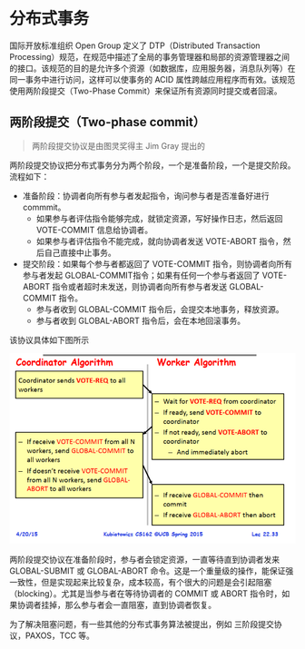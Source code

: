 # 分布式事务
国际开放标准组织 Open Group 定义了 DTP（Distributed Transaction Processing）规范，在规范中描述了全局的事务管理器和局部的资源管理器之间的接口。该规范的目的是允许多个资源（如数据库，应用服务器，消息队列等）在同一事务中进行访问，这样可以使事务的 ACID 属性跨越应用程序而有效。该规范使用两阶段提交（Two-Phase Commit）来保证所有资源同时提交或者回滚。

## 两阶段提交（Two-phase commit）
> 两阶段提交协议是由图灵奖得主 Jim Gray 提出的 

两阶段提交协议把分布式事务分为两个阶段，一个是准备阶段，一个是提交阶段。流程如下：
* 准备阶段：协调者向所有参与者发起指令，询问参与者是否准备好进行commmit。
    * 如果参与者评估指令能够完成，就锁定资源，写好操作日志，然后返回 VOTE-COMMIT 信息给协调者。
    * 如果参与者评估指令不能完成，就向协调者发送 VOTE-ABORT 指令，然后自己直接中止事务。
* 提交阶段：如果每个参与者都返回了 VOTE-COMMIT 指令，则协调者向所有参与者发起 GLOBAL-COMMIT指令；如果有任何一个参与者返回了 VOTE-ABORT 指令或者超时未发送，则协调者向所有参与者发送 GLOBAL-COMMIT 指令。
    * 参与者收到 GLOBAL-COMMIT 指令后，会提交本地事务，释放资源。
    * 参与者收到 GLOBAL-ABORT 指令后，会在本地回滚事务。

该协议具体如下图所示

![2pc](./2pc.png)

两阶段提交协议在准备阶段时，参与者会锁定资源，一直等待直到协调者发来 GLOBAL-SUBMIT 或 GLOBAL-ABORT 命令。这是一个重量级的操作，能保证强一致性，但是实现起来比较复杂，成本较高，有个很大的问题是会引起阻塞（blocking）。尤其是当参与者在等待协调者的 COMMIT 或 ABORT 指令时，如果协调者挂掉，那么参与者会一直阻塞，直到协调者恢复。

为了解决阻塞问题，有一些其他的分布式事务算法被提出，例如 三阶段提交协议，PAXOS，TCC 等。